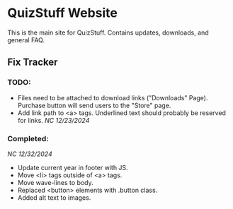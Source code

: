 # QuizStuff Website

This is the main site for QuizStuff. Contains updates, downloads, and general FAQ.

## Fix Tracker

### TODO:

- Files need to be attached to download links ("Downloads" Page). Purchase button will send users to the "Store" page.
- Add link path to \<a\> tags. Underlined text should probably be reserved for links. _NC 12/23/2024_

### Completed:

_NC 12/32/2024_

- Update current year in footer with JS.
- Move \<li\> tags outside of \<a\> tags.
- Move wave-lines to body.
- Replaced \<button\> elements with .button class.
- Added alt text to images.
